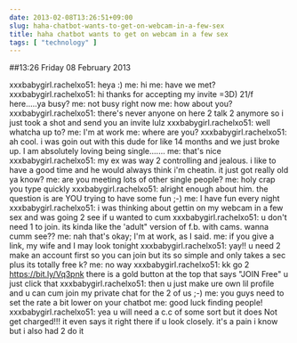 ```yaml
---
date: 2013-02-08T13:26:51+09:00
slug: haha-chatbot-wants-to-get-on-webcam-in-a-few-sex
title: haha chatbot wants to get on webcam in a few sex
tags: [ "technology" ]
---
```


##13:26 Friday 08 February 2013

xxxbabygirl.rachelxo51: heya :)
me: hi
me: have we met?
xxxbabygirl.rachelxo51: hi thanks for accepting my invite =3D) 21/f here.....ya busy?
me: not busy right now
me: how about you?
xxxbabygirl.rachelxo51: there's never anyone on here 2 talk 2 anymore so i just took a shot and send you an invite lulz 
xxxbabygirl.rachelxo51: well whatcha up to?
me: I'm at work
me: where are you?
xxxbabygirl.rachelxo51: ah cool. i was goin out with this dude for like 14 months and we just broke up. I am absolutely loving being single....... 
me: that's nice
xxxbabygirl.rachelxo51: my ex was way 2 controlling and jealous. i like to have a good time and he would always think i'm cheatin. it just got really old ya know?
me: are you meeting lots of other single people?
me: holy crap you type quickly
xxxbabygirl.rachelxo51: alright enough about him. the question is are YOU trying to have some fun ;-)
me: I have fun every night
xxxbabygirl.rachelxo51: i was thinking about gettin on my webcam in a few sex and was going 2 see if u wanted to cum 
xxxbabygirl.rachelxo51: u don't need 1 to join. its kinda like the 'adult" version of f.b. with cams. wanna cumm see??
me: nah that's okay; I'm at work, as I said.
me: if you give a link, my wife and I may look tonight
xxxbabygirl.rachelxo51: yay!! u need 2 make an account first so you can join but its so simple and only takes a sec plus its totally free k?
me: no way
xxxbabygirl.rachelxo51: kk go 2 https://bit.ly/Vq3pnk there is a gold button at the top that says "JOIN Free" u just click that 
xxxbabygirl.rachelxo51: then u just make ure own lil profile and u can cum join my private chat for the 2 of us ;-)
me: you guys need to set the rate a bit lower on your chatbot
me: good luck finding people!
xxxbabygirl.rachelxo51: yea u will need a c.c of some sort but it does Not get charged!!! it even says it right there if u look closely. it's a pain i know but i also had 2 do it
